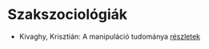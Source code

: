 # Szakszociológiák

- Kivaghy, Krisztián: A manipuláció tudománya [részletek](_details/Kivaghy%2C%20Kriszti%C3%A1n.md#id_293)